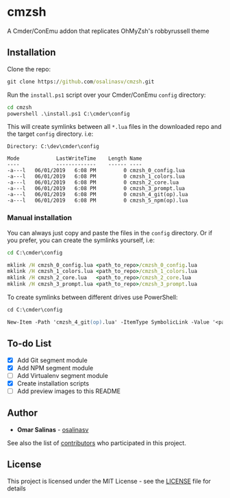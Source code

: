 # cmzsh

A Cmder/ConEmu addon that replicates OhMyZsh's robbyrussell theme

## Installation

Clone the repo:

```cmd
git clone https://github.com/osalinasv/cmzsh.git
```

Run the `install.ps1` script over your Cmder/ConEmu `config` directory:

```cmd
cd cmzsh
powershell .\install.ps1 C:\cmder\config
```

This will create symlinks between all `*.lua` files in the downloaded repo and the target `config` directory. i.e:

```
Directory: C:\dev\cmder\config

Mode            LastWriteTime    Length Name
----            -------------    ------ ----
-a---l   06/01/2019   6:08 PM         0 cmzsh_0_config.lua
-a---l   06/01/2019   6:08 PM         0 cmzsh_1_colors.lua
-a---l   06/01/2019   6:08 PM         0 cmzsh_2_core.lua
-a---l   06/01/2019   6:08 PM         0 cmzsh_3_prompt.lua
-a---l   06/01/2019   6:08 PM         0 cmzsh_4_git(op).lua
-a---l   06/01/2019   6:08 PM         0 cmzsh_5_npm(op).lua
```

### Manual installation

You can always just copy and paste the files in the `config` directory. Or if you prefer, you can create the symlinks yourself, i.e:

```cmd
cd C:\cmder\config

mklink /H cmzsh_0_config.lua <path_to_repo>/cmzsh_0_config.lua
mklink /H cmzsh_1_colors.lua <path_to_repo>/cmzsh_1_colors.lua
mklink /H cmzsh_2_core.lua   <path_to_repo>/cmzsh_2_core.lua
mklink /H cmzsh_3_prompt.lua <path_to_repo>/cmzsh_3_prompt.lua
```

To create symlinks between different drives use PowerShell:

```ps
cd C:\cmder\config

New-Item -Path 'cmzsh_4_git(op).lua' -ItemType SymbolicLink -Value '<path_to_repo>\cmzsh_4_git(op).lua'
```

## To-do List

- [x] Add Git segment module
- [x] Add NPM segment module
- [ ] Add Virtualenv segment module
- [x] Create installation scripts
- [ ] Add preview images to this README

## Author

- **Omar Salinas** - [osalinasv](https://github.com/osalinasv)

See also the list of [contributors](https://github.com/osalinasv/cmzsh/contributors) who participated in this project.

## License

This project is licensed under the MIT License - see the [LICENSE](LICENSE) file for details
